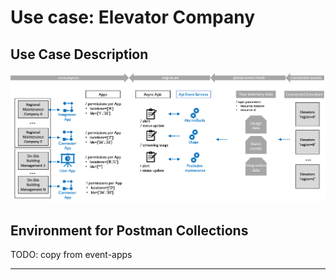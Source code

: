 # Use case: Elevator Company

## Use Case Description

<p align="center"><img src="../../images/apim.use-case.elevator-co.png" /></p>

## Environment for Postman Collections

TODO: copy from event-apps

---
